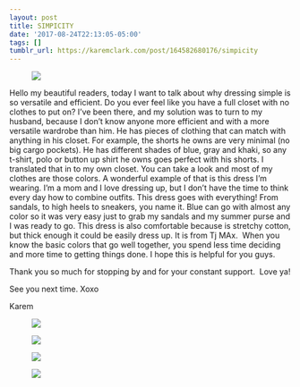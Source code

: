 ```yaml
---
layout: post
title: SIMPICITY
date: '2017-08-24T22:13:05-05:00'
tags: []
tumblr_url: https://karemclark.com/post/164582680176/simpicity
---
```

<figure class="tmblr-full" data-orig-height="5184" data-orig-width="3456"><img src="https://64.media.tumblr.com/c326143f2ff3ae6a609e049ff0647a33/tumblr_inline_ov80r2neO71t4qra9_540.jpg" data-orig-height="5184" data-orig-width="3456"></figure>

Hello my beautiful readers, today I want to talk about why dressing simple is so versatile and efficient. Do you ever feel like you have a full closet with no clothes to put on? I’ve been there, and my solution was to turn to my husband, because I don’t know anyone more efficient and with a more versatile wardrobe than him. He has pieces of clothing that can match with anything in his closet. For example, the shorts he owns are very minimal (no big cargo pockets). He has different shades of blue, gray and khaki, so any t-shirt, polo or button up shirt he owns goes perfect with his shorts. I translated that in to my own closet. You can take a look and most of my clothes are those colors. A wonderful example of that is this dress I’m wearing. I’m a mom and I love dressing up, but I don’t have the time to think every day how to combine outfits. This dress goes with everything! From sandals, to high heels to sneakers, you name it. Blue can go with almost any color so it was very easy just to grab my sandals and my summer purse and I was ready to go. This dress is also comfortable because is stretchy cotton, but thick enough it could be easily dress up. It is from Tj MAx. &nbsp;When you know the basic colors that go well together, you spend less time deciding and more time to getting things done. I hope this is helpful for you guys.

Thank you so much for stopping by and for your constant support. &nbsp;Love ya!

See you next time. Xoxo

Karem

<figure class="tmblr-full" data-orig-height="5184" data-orig-width="3456"><img src="https://64.media.tumblr.com/47303a3efe6ee0e7e47b6e0c007dbb07/tumblr_inline_ov80qxKig51t4qra9_540.jpg" data-orig-height="5184" data-orig-width="3456"></figure><figure class="tmblr-full" data-orig-height="5184" data-orig-width="3456"><img src="https://64.media.tumblr.com/99c1c59294ef44ec14157799899e4d01/tumblr_inline_ov80q8aFVb1t4qra9_540.jpg" data-orig-height="5184" data-orig-width="3456"></figure><figure class="tmblr-full" data-orig-height="3456" data-orig-width="5184"><img src="https://64.media.tumblr.com/03ede0a68becbb209a0bfb337d3f78eb/tumblr_inline_ov80sh9lsa1t4qra9_540.jpg" data-orig-height="3456" data-orig-width="5184"></figure><figure class="tmblr-full" data-orig-height="5184" data-orig-width="3456"><img src="https://64.media.tumblr.com/80b9eee8a7d494751ad972dcedfc9b63/tumblr_inline_ov80qmln7q1t4qra9_540.jpg" data-orig-height="5184" data-orig-width="3456"></figure>
